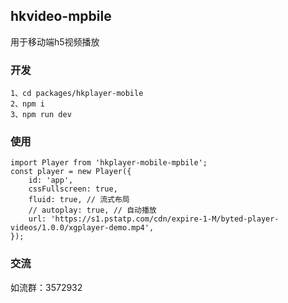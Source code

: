 ## hkvideo-mpbile
用于移动端h5视频播放
### 开发
```
1、cd packages/hkplayer-mobile
2、npm i
3、npm run dev
```
### 使用
```
import Player from 'hkplayer-mobile-mpbile';
const player = new Player({
    id: 'app',
    cssFullscreen: true,
    fluid: true, // 流式布局
    // autoplay: true, // 自动播放
    url: 'https://s1.pstatp.com/cdn/expire-1-M/byted-player-videos/1.0.0/xgplayer-demo.mp4',
});
```

### 交流
如流群：3572932